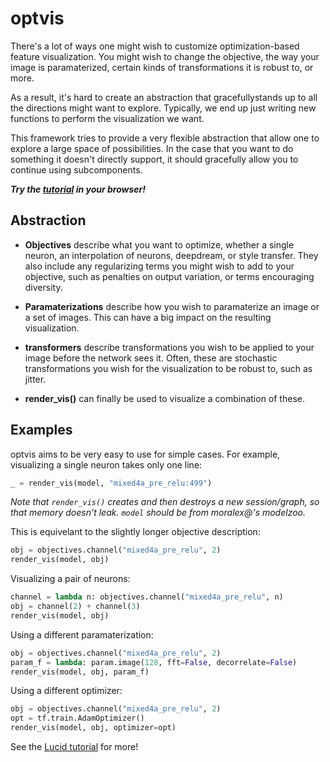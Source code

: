 
# optvis

There's a lot of ways one might wish to customize optimization-based feature
visualization. You might wish to change the objective, the way your image is
paramaterized, certain kinds of transformations it is robust to, or more.

As a result, it's hard to create an abstraction that gracefullystands up to all
the directions might want to explore. Typically, we end up just writing new
functions to perform the visualization we want.

This framework tries to provide a very flexible abstraction that allow one to
explore a large space of possibilities. In the case that you want to do
something it doesn't directly support, it should gracefully allow you to
continue using subcomponents.

***Try the [tutorial](https://colab.research.google.com/github/tensorflow/lucid/blob/master/notebooks/tutorial.ipynb) in your browser!***

## Abstraction

* **Objectives** describe what you want to optimize, whether a single neuron,
an interpolation of neurons, deepdream, or style transfer. They also include any
regularizing terms you might wish to add to your objective, such as penalties on
output variation, or terms encouraging diversity.

* **Paramaterizations** describe how you wish to paramaterize an image or  a set
of images. This can have a big impact on the resulting visualization.

* **transformers** describe transformations you wish to be applied to your image
before the network sees it. Often, these are stochastic transformations you wish
for the visualization to be robust to, such as jitter.

* **render_vis()** can finally be used to visualize a combination of these.

## Examples

optvis aims to be very easy to use for simple cases. For example, visualizing a
single neuron takes only one line:

```python
_ = render_vis(model, "mixed4a_pre_relu:499")
```

*Note that `render_vis()` creates and then destroys a new session/graph, so that
memory doesn't leak. `model` should be from moralex@'s modelzoo.*

This is equivelant to the slightly longer objective description:

```python
obj = objectives.channel("mixed4a_pre_relu", 2)
render_vis(model, obj)
```

Visualizing a pair of neurons:

```python
channel = lambda n: objectives.channel("mixed4a_pre_relu", n)
obj = channel(2) + channel(3)
render_vis(model, obj)
```

Using a different paramaterization:

```python
obj = objectives.channel("mixed4a_pre_relu", 2)
param_f = lambda: param.image(128, fft=False, decorrelate=False)
render_vis(model, obj, param_f)
```

Using a different optimizer:

```python
obj = objectives.channel("mixed4a_pre_relu", 2)
opt = tf.train.AdamOptimizer()
render_vis(model, obj, optimizer=opt)
```

<!--
Rendering 4 different paramaterizations at once:

```python
obj = objectives.channel("mixed4a_pre_relu", 2)
param_f = lambda: tf.concat([
    param.rgb_sigmoid(param.naive([1, 128, 128, 3])),
    param.fancy_colors(param.naive([1, 128, 128, 8])/1.3),
    param.rgb_sigmoid(param.laplacian_pyramid([1, 128, 128, 3])/2.),
    param.fancy_colors(param.laplacian_pyramid([1, 128, 128, 8])/2./1.3),
], 0)
render_vis(model, obj, param_f)
```
-->

See the [Lucid tutorial](https://colab.research.google.com/github/tensorflow/lucid/blob/master/notebooks/tutorial.ipynb) for more!


